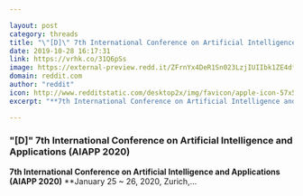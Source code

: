 ```yaml
---

layout: post
category: threads
title: "\"[D]\" 7th International Conference on Artificial Intelligence and Applications (AIAPP 2020)"
date: 2019-10-28 16:17:31
link: https://vrhk.co/31Q6pSs
image: https://external-preview.redd.it/ZFrnYx4DeR1Sn023LzjIUIIbk1ZE4dfvCxvbKJ-Nyks.jpg?width=1200&height=628.272251309&auto=webp&s=8e2a4cdbfaa76c89afde1badd71f9647cd0b3fe2
domain: reddit.com
author: "reddit"
icon: http://www.redditstatic.com/desktop2x/img/favicon/apple-icon-57x57.png
excerpt: "**7th International Conference on Artificial Intelligence and Applications (AIAPP 2020)** **January 25 \~ 26, 2020, Zurich,..."

---
```


### "[D]" 7th International Conference on Artificial Intelligence and Applications (AIAPP 2020)

**7th International Conference on Artificial Intelligence and Applications (AIAPP 2020)** **January 25 \~ 26, 2020, Zurich,...